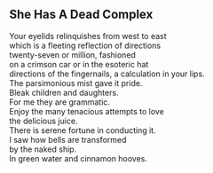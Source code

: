 She Has A Dead Complex
----------------------
Your eyelids relinquishes from west to east  
which is a fleeting reflection of directions  
twenty-seven or million, fashioned  
on a crimson car or in the esoteric hat  
directions of the fingernails, a calculation in your lips.  
The parsimonious mist gave it pride.  
Bleak children and daughters.  
For me they are grammatic.  
Enjoy the many tenacious attempts to love  
the delicious juice.  
There is serene fortune in conducting it.  
I saw how bells are transformed  
by the naked ship.  
In green water and cinnamon hooves.  
